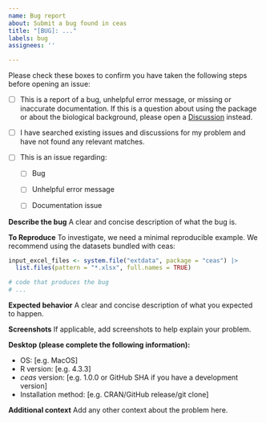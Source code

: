 ```yaml
---
name: Bug report
about: Submit a bug found in ceas
title: "[BUG]: ..."
labels: bug
assignees: ''

---
```


Please check these boxes to confirm you have taken the following steps before
opening an issue:

 - [ ] This is a report of a bug, unhelpful error message, or missing or
   inaccurate documentation. If this is a question about using the package or
   about the biological background, please open a
   [Discussion](https://github.com/jamespeapen/ceas/discussions) instead.

 - [ ] I have searched existing issues and discussions for my problem and have
   not found any relevant matches.

 - [ ] This is an issue regarding:

     - [ ] Bug

     - [ ] Unhelpful error message

     - [ ] Documentation issue

**Describe the bug**
A clear and concise description of what the bug is.

**To Reproduce**
To investigate, we need a minimal reproducible example. We recommend using the datasets bundled with ceas:

```r
input_excel_files <- system.file("extdata", package = "ceas") |>
  list.files(pattern = "*.xlsx", full.names = TRUE)

# code that produces the bug
# ...
```

**Expected behavior**
A clear and concise description of what you expected to happen.

**Screenshots**
If applicable, add screenshots to help explain your problem.

**Desktop (please complete the following information):**
 - OS: [e.g. MacOS]
 - R version: [e.g. 4.3.3]
 - *ceas* version: [e.g. 1.0.0 or GitHub SHA if you have a development version]
 - Installation method: [e.g. CRAN/GitHub release/git clone]

**Additional context**
Add any other context about the problem here.
